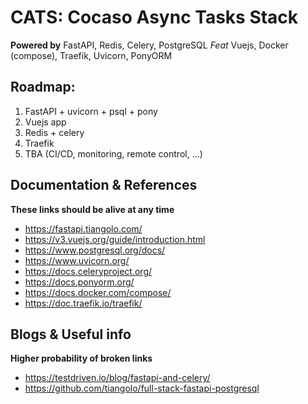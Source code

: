 # CATS: Cocaso Async Tasks Stack

**Powered by** FastAPI, Redis, Celery, PostgreSQL
*Feat* Vuejs, Docker (compose), Traefik, Uvicorn, PonyORM


## Roadmap:

1. FastAPI + uvicorn + psql + pony
2. Vuejs app
3. Redis + celery
4. Traefik
5. TBA (CI/CD, monitoring, remote control, ...)

## Documentation & References

**These links should be alive at any time**

- https://fastapi.tiangolo.com/
- https://v3.vuejs.org/guide/introduction.html
- https://www.postgresql.org/docs/
- https://www.uvicorn.org/
- https://docs.celeryproject.org/
- https://docs.ponyorm.org/
- https://docs.docker.com/compose/
- https://doc.traefik.io/traefik/


## Blogs & Useful info

**Higher probability of broken links**

- https://testdriven.io/blog/fastapi-and-celery/
- https://github.com/tiangolo/full-stack-fastapi-postgresql

